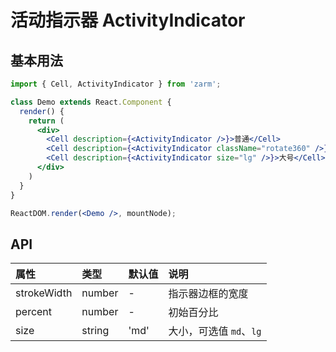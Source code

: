 # 活动指示器 ActivityIndicator

## 基本用法

```jsx
import { Cell, ActivityIndicator } from 'zarm';

class Demo extends React.Component {
  render() {
    return (
      <div>
        <Cell description={<ActivityIndicator />}>普通</Cell>
        <Cell description={<ActivityIndicator className="rotate360" />}>旋转动画</Cell>
        <Cell description={<ActivityIndicator size="lg" />}>大号</Cell>
      </div>
    )
  }
}

ReactDOM.render(<Demo />, mountNode);
```


## API

| 属性 | 类型 | 默认值 | 说明 |
| :--- | :--- | :--- | :--- |
| strokeWidth | number | - | 指示器边框的宽度 |  
| percent | number | - | 初始百分比 |
| size | string | 'md' | 大小，可选值 `md`、`lg` |
